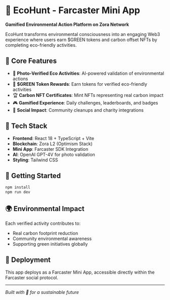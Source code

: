 # 🌱 EcoHunt - Farcaster Mini App

**Gamified Environmental Action Platform on Zora Network**

EcoHunt transforms environmental consciousness into an engaging Web3 experience where users earn $GREEN tokens and carbon offset NFTs by completing eco-friendly activities.

## 🎯 Core Features

- 📸 **Photo-Verified Eco Activities**: AI-powered validation of environmental actions
- 💚 **$GREEN Token Rewards**: Earn tokens for verified eco-friendly activities  
- 🏆 **Carbon NFT Certificates**: Mint NFTs representing real carbon impact
- 🎮 **Gamified Experience**: Daily challenges, leaderboards, and badges
- 🤝 **Social Impact**: Community cleanups and charity integrations

## 🔧 Tech Stack

- **Frontend**: React 18 + TypeScript + Vite
- **Blockchain**: Zora L2 (Optimism Stack)
- **Mini App**: Farcaster SDK Integration
- **AI**: OpenAI GPT-4V for photo validation
- **Styling**: Tailwind CSS

## 🚀 Getting Started

```bash
npm install
npm run dev
```

## 🌍 Environmental Impact

Each verified activity contributes to:
- Real carbon footprint reduction
- Community environmental awareness  
- Supporting green initiatives globally

## 📱 Deployment

This app deploys as a Farcaster Mini App, accessible directly within the Farcaster social protocol.

---

*Built with 💚 for a sustainable future*
